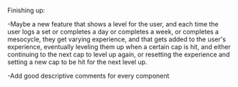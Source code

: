 Finishing up:

-Maybe a new feature that shows a level for the user, and each time the user logs a set or completes a day or completes a week, or completes a mesocycle, they get varying experience, and that gets added to the user's experience, eventually leveling them up when a certain cap is hit, and either continuing to the next cap to level up again, or resetting the experience and setting a new cap to be hit for the next level up.

-Add good descriptive comments for every component